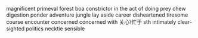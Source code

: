 magnificent
primeval
forest
boa
constrictor
in the act of doing
prey
chew
digestion
ponder
adventure
jungle
lay aside
career
disheartened
tiresome
course
encounter
concerned
concerned with 关心\忙于 sth
intimately
clear-sighted
politics
necktie
sensible
